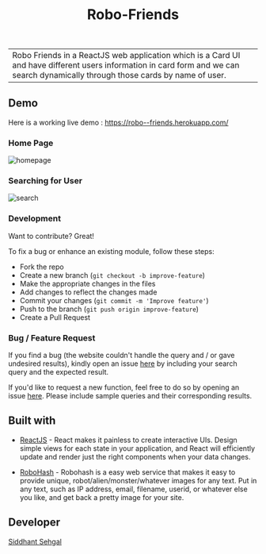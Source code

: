 <h1 align="center"> Robo-Friends </h1> <br>

<table>
	<tr>
		<td>
			Robo Friends in a ReactJS web application which is a Card UI and have different users information in card form and we can search dynamically through those cards by name of user.
		</td>
	</tr>
</table>

## Demo

Here is a working live demo : https://robo--friends.herokuapp.com/

### Home Page

![homepage](https://user-images.githubusercontent.com/35633575/48636868-17798f00-e9f2-11e8-9f76-14061bd3f24f.png)

### Searching for User

![search](https://user-images.githubusercontent.com/35633575/48636896-2bbd8c00-e9f2-11e8-9aba-38ce00699f55.png)

### Development

Want to contribute? Great!

To fix a bug or enhance an existing module, follow these steps:

- Fork the repo
- Create a new branch (`git checkout -b improve-feature`)
- Make the appropriate changes in the files
- Add changes to reflect the changes made
- Commit your changes (`git commit -m 'Improve feature'`)
- Push to the branch (`git push origin improve-feature`)
- Create a Pull Request

### Bug / Feature Request

If you find a bug (the website couldn't handle the query and / or gave undesired results), kindly open an issue [here](https://github.com/coderrsid/smart-brain-app/issues/new) by including your search query and the expected result.

If you'd like to request a new function, feel free to do so by opening an issue [here](https://github.com/coderrsid/smart-brain-app/issues/new). Please include sample queries and their corresponding results.

## Built with

- [ReactJS](https://reactjs.org/) - React makes it painless to create interactive UIs. Design simple views for each state in your application, and React will efficiently update and render just the right components when your data changes.

- [RoboHash](https://robohash.org/) - Robohash is a easy web service that makes it easy to provide unique, robot/alien/monster/whatever images for any text. Put in any text, such as IP address, email, filename, userid, or whatever else you like, and get back a pretty image for your site. 

## Developer

[Siddhant Sehgal](https://github.com/coderrsid)

